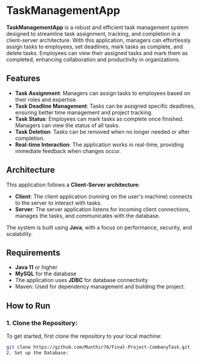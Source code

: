 # TaskManagementApp

**TaskManagementApp** is a robust and efficient task management system designed to streamline task assignment, tracking, and completion in a client-server architecture. With this application, managers can effortlessly assign tasks to employees, set deadlines, mark tasks as complete, and delete tasks. Employees can view their assigned tasks and mark them as completed, enhancing collaboration and productivity in organizations.

## Features

- **Task Assignment**: Managers can assign tasks to employees based on their roles and expertise.
- **Task Deadline Management**: Tasks can be assigned specific deadlines, ensuring better time management and project tracking.
- **Task Status**: Employees can mark tasks as complete once finished. Managers can view the status of all tasks.
- **Task Deletion**: Tasks can be removed when no longer needed or after completion.
- **Real-time Interaction**: The application works in real-time, providing immediate feedback when changes occur.

## Architecture

This application follows a **Client-Server architecture**:
- **Client**: The client application (running on the user's machine) connects to the server to interact with tasks.
- **Server**: The server application listens for incoming client connections, manages the tasks, and communicates with the database.

The system is built using **Java**, with a focus on performance, security, and scalability.

## Requirements

- **Java 11** or higher
- **MySQL** for the database
- The application uses **JDBC** for database connectivity
- Maven: Used for dependency management and building the project.

## How to Run

### 1. Clone the Repository:
To get started, first clone the repository to your local machine:
```bash
git clone https://github.com/Munthir76/Final-Project-CombanyTask.git
2. Set up the Database:

